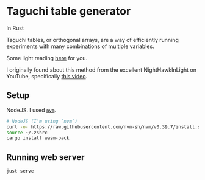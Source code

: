 # Taguchi table generator

In Rust

Taguchi tables, or orthogonal arrays, are a way of efficiently running experiments with many
combinations of multiple variables.

Some light reading
[here](https://www.me.psu.edu/cimbala/me345/Lectures/Taguchi_orthogonal_arrays.pdf) for you.

I originally found about this method from the excellent NightHawkInLight on YouTube, specifically
[this video](https://www.youtube.com/watch?v=5oULEuOoRd0).

## Setup

NodeJS. I used [`nvm`](https://github.com/nvm-sh/nvm#install--update-script).

```bash
# NodeJS (I'm using `nvm`)
curl -o- https://raw.githubusercontent.com/nvm-sh/nvm/v0.39.7/install.sh | bash
source ~/.zshrc
cargo install wasm-pack
```

## Running web server

```bash
just serve
```
